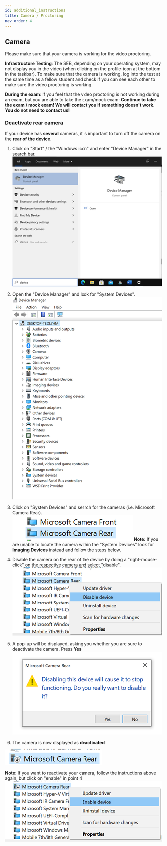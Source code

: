 ```yaml
---
id: additional_instructions
title: Camera / Proctoring
nav_order: 4
---
```


## Camera

Please make sure that your camera is working for the video proctoring. 

**Infrastructure Testing**: The SEB, depending on your operating system, may not display you in the video (when clicking on the profile-icon at the bottom in the taskbar). To make sure that the camera is working, log into the test at the same time as a fellow student and check if you can see each other to make sure the video proctoring is working. 

**During the exam**: If you feel that the video proctoring is not working during an exam, but you are able to take the exam/mock exam: **Continue to take the exam / mock exam! We will contact you if something doesn't work. You do not need to contact us!**


### Deactivate rear camera

If your device has **several** cameras, it is important to turn off the camera on the **rear of the device**.

1. Click on "Start" / the "Windows icon" and enter "Device Manager" in the search bar.
[![SEB-Camera1](assets/pictures/additional_instructions/seb_camera_01.png)](assets/pictures/additional_instructions/seb_camera_01.png)

1. Open the "Device Manager" and look for "System Devices".
[![SEB-Camera2](assets/pictures/additional_instructions/seb_camera_02.png)](assets/pictures/additional_instructions/seb_camera_02.png)

1. Click on "System Devices" and search for the cameras (i.e. Microsoft Camera Rear). 
[![SEB-Camera3](assets/pictures/additional_instructions/seb_camera_03.png)](assets/pictures/additional_instructions/seb_camera_03.png)
**Note:** If you are unable to locate the camera within the "System Devices" look for **Imaging Devices** instead and follow the steps below.

1. Disable the camera on the rear of the device by doing a "right-mouse-click" on the respective camera and select "disable".
[![SEB-Camera4](assets/pictures/additional_instructions/seb_camera_04.png)](assets/pictures/additional_instructions/seb_camera_04.png)

1. A pop-up will be displayed, asking you whether you are sure to deactivate the camera. Press **Yes**
[![SEB-Camera5](assets/pictures/additional_instructions/seb_camera_05.png)](assets/pictures/additional_instructions/seb_camera_05.png)

1. The camera is now displayed as **deactivated**

[![SEB-Camera6](assets/pictures/additional_instructions/seb_camera_06.png)](assets/pictures/additional_instructions/seb_camera_06.png)


**Note**: If you want to reactivate your camera, follow the instructions above again, but click on "enable" in point 4
[![SEB-Camera-Note](assets/pictures/additional_instructions/seb_camera_information.png)](assets/pictures/additional_instructions/seb_camera_information.png)



